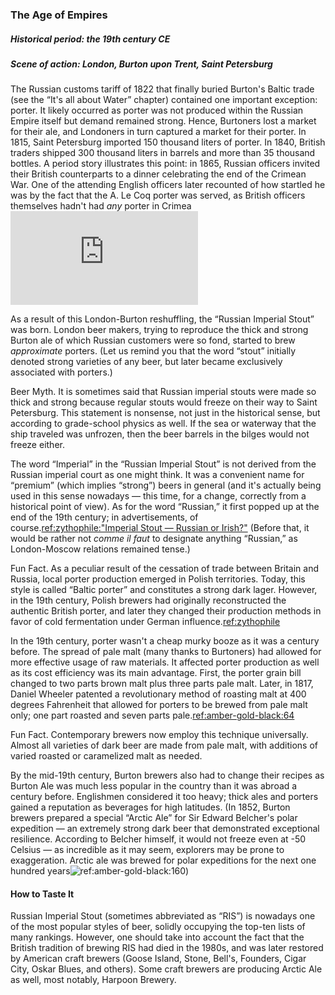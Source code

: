 ### The Age of Empires
##### Historical period: the 19th century CE
##### Scene of action: London, Burton upon Trent, Saint Petersburg

The Russian customs tariff of 1822 that finally buried Burton's Baltic trade (see the “It's all about Water” chapter) contained one important exception: porter. It likely occurred as porter was not produced within the Russian Empire itself but demand remained strong. Hence, Burtoners lost a market for their ale, and Londoners in turn captured a market for their porter. In 1815, Saint Petersburg imported 150 thousand liters of porter. In 1840, British traders shipped 300 thousand liters in barrels and more than 35 thousand bottles. A period story illustrates this point: in 1865, Russian officers invited their British counterparts to a dinner celebrating the end of the Crimean War. One of the attending English officers later recounted of how startled he was by the fact that the A. Le Coq porter was served, as British officers themselves hadn't had *any* porter in Crimea![ref:{"short":"Cornell, M. (2017)","extra":["Albert Le Coq and the Russian Stout trade","Brewery History, 172"]}:3](http://www.breweryhistory.com/journal/archive/172/LeCoq.pdf)

As a result of this London-Burton reshuffling, the “Russian Imperial Stout” was born. London beer makers, trying to reproduce the thick and strong Burton ale of which Russian customers were so fond, started to brew *approximate* porters. (Let us remind you that the word “stout” initially denoted strong varieties of any beer, but later became exclusively associated with porters.)

Beer Myth. It is sometimes said that Russian imperial stouts were made so thick and strong because regular stouts would freeze on their way to Saint Petersburg. This statement is nonsense, not just in the historical sense, but according to grade-school physics as well. If the sea or waterway that the ship traveled was unfrozen, then the beer barrels in the bilges would not freeze either.

The word “Imperial” in the “Russian Imperial Stout” is not derived from the Russian imperial court as one might think. It was a convenient name for “premium” (which implies “strong”) beers in general (and it's actually being used in this sense nowadays — this time, for a change, correctly from a historical point of view). As for the word “Russian,” it first popped up at the end of the 19th century; in advertisements, of course.[ref:zythophile:"Imperial Stout — Russian or Irish?"](https://zythophile.co.uk/2011/06/26/imperial-stout-russian-or-irish/) (Before that, it would be rather not *comme il faut* to designate anything “Russian,” as London-Moscow relations remained tense.)

Fun Fact. As a peculiar result of the cessation of trade between Britain and Russia, local porter production emerged in Polish territories. Today, this style is called “Baltic porter” and constitutes a strong dark lager. However, in the 19th century, Polish brewers had originally reconstructed the authentic British porter, and later they changed their production methods in favor of cold fermentation under German influence.[ref:zythophile](https://zythophile.co.uk/2021/01/16/its-baltic-porter-day-a-good-excuse-for-punching-a-few-baltic-porter-myths-in-the-face/)

In the 19th century, porter wasn't a cheap murky booze as it was a century before. The spread of pale malt (many thanks to Burtoners) had allowed for more effective usage of raw materials. It affected porter production as well as its cost efficiency was its main advantage. First, the porter grain bill changed to two parts brown malt plus three parts pale malt. Later, in 1817, Daniel Wheeler patented a revolutionary method of roasting malt at 400 degrees Fahrenheit that allowed for porters to be brewed from pale malt only; one part roasted and seven parts pale.[ref:amber-gold-black:64]()

Fun Fact. Contemporary brewers now employ this technique universally. Almost all varieties of dark beer are made from pale malt, with additions of varied roasted or caramelized malt as needed.

By the mid-19th century, Burton brewers also had to change their recipes as Burton Ale was much less popular in the country than it was abroad a century before. Englishmen considered it too heavy; thick ales and porters gained a reputation as beverages for high latitudes. (In 1852, Burton brewers prepared a special “Arctic Ale” for Sir Edward Belcher's polar expedition — an extremely strong dark beer that demonstrated exceptional resilience. According to Belcher himself, it would not freeze even at -50 Celsius — as incredible as it may seem, explorers may be prone to exaggeration. Arctic ale was brewed for polar expeditions for the next one hundred years![ref:amber-gold-black:160]())

#### How to Taste It

Russian Imperial Stout (sometimes abbreviated as “RIS”) is nowadays one of the most popular styles of beer, solidly occupying the top-ten lists of many rankings. However, one should take into account the fact that the British tradition of brewing RIS had died in the 1980s, and was later restored by American craft brewers (Goose Island, Stone, Bell's, Founders, Cigar City, Oskar Blues, and others). Some craft brewers are producing Arctic Ale as well, most notably, Harpoon Brewery.